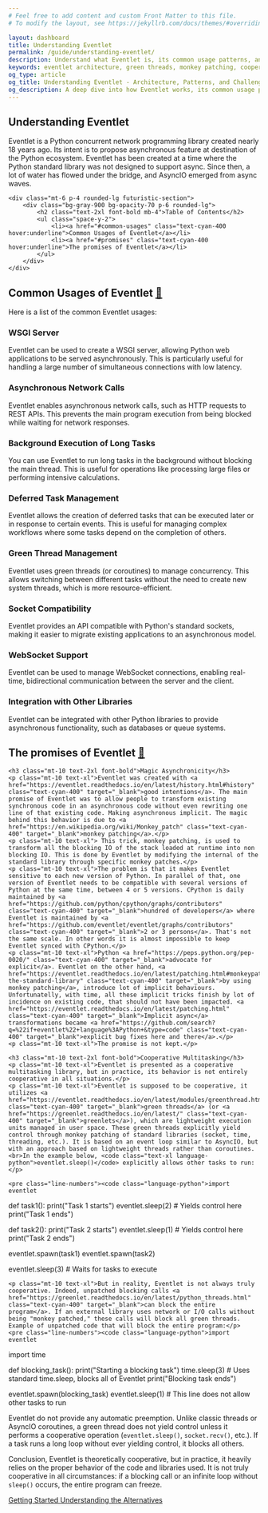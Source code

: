 ```yaml
---
# Feel free to add content and custom Front Matter to this file.
# To modify the layout, see https://jekyllrb.com/docs/themes/#overriding-theme-defaults

layout: dashboard
title: Understanding Eventlet
permalink: /guide/understanding-eventlet/
description: Understand what Eventlet is, its common usage patterns, and why its architecture based on green threads and monkey patching introduces challenges for modern Python applications.
keywords: eventlet architecture, green threads, monkey patching, cooperative multitasking, python concurrency, eventlet problems, eventlet patterns
og_type: article
og_title: Understanding Eventlet - Architecture, Patterns, and Challenges
og_description: A deep dive into how Eventlet works, its common usage patterns, and the inherent challenges that make migration to modern alternatives necessary.
---
```


<section>
    <h1 class="text-4xl font-bold">Understanding Eventlet</h1>
    <p class="mt-10 text-xl">Eventlet is a Python concurrent network programming library created nearly 18 years ago. Its intent is to propose asynchronous feature at destination of the Python ecosystem. Eventlet has been created at a time where the Python standard library was not designed to support async. Since then, a lot of water has flowed under the bridge, and AsyncIO emerged from async waves.</p>
    
    <div class="mt-6 p-4 rounded-lg futuristic-section">
        <div class="bg-gray-900 bg-opacity-70 p-6 rounded-lg">
            <h2 class="text-2xl font-bold mb-4">Table of Contents</h2>
            <ul class="space-y-2">
                <li><a href="#common-usages" class="text-cyan-400 hover:underline">Common Usages of Eventlet</a></li>
                <li><a href="#promises" class="text-cyan-400 hover:underline">The promises of Eventlet</a></li>
            </ul>
        </div>
    </div>
</section>
<section>
    <div class="mt-10">
        <h2 id="common-usages" class="text-3xl font-bold mb-6">Common Usages of Eventlet <a href="#common-usages" class="text-xl text-cyan-400">🔗</a></h2>
        <p class="mt-10 text-xl">Here is a list of the common Eventlet usages:</p>
        <div class="grid grid-cols-1 md:grid-cols-2 lg:grid-cols-3 gap-10 mt-10">
            <div class="bg-indigo-900 p-6 rounded-lg shadow hover:shadow-xl hover:scale-110 transition-transform duration-300">
                <h3 class="text-2xl font-bold mb-3">WSGI Server</h3>
                <p>Eventlet can be used to create a WSGI server, allowing Python web applications to be served asynchronously. This is particularly useful for handling a large number of simultaneous connections with low latency.​</p>
            </div>
            <div class="bg-indigo-900 p-6 rounded-lg shadow hover:shadow-xl hover:scale-110 transition-transform duration-300">
                <h3 class="text-2xl font-bold mb-3">Asynchronous Network Calls</h3>
                <p>Eventlet enables asynchronous network calls, such as HTTP requests to REST APIs. This prevents the main program execution from being blocked while waiting for network responses.</p>
            </div>
            <div class="bg-indigo-900 p-6 rounded-lg shadow hover:shadow-xl hover:scale-110 transition-transform duration-300">
                <h3 class="text-2xl font-bold mb-3">Background Execution of Long Tasks</h3>
                <p>You can use Eventlet to run long tasks in the background without blocking the main thread. This is useful for operations like processing large files or performing intensive calculations.</p>
            </div>
            <div class="bg-indigo-900 p-6 rounded-lg shadow hover:shadow-xl hover:scale-110 transition-transform duration-300">
                <h3 class="text-2xl font-bold mb-3">Deferred Task Management</h3>
                <p>Eventlet allows the creation of deferred tasks that can be executed later or in response to certain events. This is useful for managing complex workflows where some tasks depend on the completion of others.</p>
            </div>
            <div class="bg-indigo-900 p-6 rounded-lg shadow hover:shadow-xl hover:scale-110 transition-transform duration-300">
                <h3 class="text-2xl font-bold mb-3">Green Thread Management</h3>
                <p>Eventlet uses green threads (or coroutines) to manage concurrency. This allows switching between different tasks without the need to create new system threads, which is more resource-efficient.</p>
            </div>
            <div class="bg-indigo-900 p-6 rounded-lg shadow hover:shadow-xl hover:scale-110 transition-transform duration-300">
                <h3 class="text-2xl font-bold mb-3">Socket Compatibility</h3>
                <p>Eventlet provides an API compatible with Python's standard sockets, making it easier to migrate existing applications to an asynchronous model.</p>
            </div>
            <div class="bg-indigo-900 p-6 rounded-lg shadow hover:shadow-xl hover:scale-110 transition-transform duration-300">
                <h3 class="text-2xl font-bold mb-3">WebSocket Support</h3>
                <p>Eventlet can be used to manage WebSocket connections, enabling real-time, bidirectional communication between the server and the client.</p>
            </div>
            <div class="bg-indigo-900 p-6 rounded-lg shadow hover:shadow-xl hover:scale-110 transition-transform duration-300">
                <h3 class="text-2xl font-bold mb-3">Integration with Other Libraries</h3>
                <p>Eventlet can be integrated with other Python libraries to provide asynchronous functionality, such as databases or queue systems.</p>
            </div>
        </div>
    </div>
</section>
<section>
    <h2 id="promises" class="mt-10 text-3xl font-bold">The promises of Eventlet <a href="#promises" class="text-xl text-cyan-400">🔗</a></h2>

    <h3 class="mt-10 text-2xl font-bold">Magic Asynchronicity</h3>
    <p class="mt-10 text-xl">Eventlet was created with <a href="https://eventlet.readthedocs.io/en/latest/history.html#history" class="text-cyan-400" target="_blank">good intentions</a>. The main promise of Eventlet was to allow people to transform existing synchronous code in an asynchronous code without even rewriting one line of that existing code. Making asynchronous implicit. The magic behind this behavior is due to <a href="https://en.wikipedia.org/wiki/Monkey_patch" class="text-cyan-400" target="_blank">monkey patching</a>.</p>
    <p class="mt-10 text-xl"> This trick, monkey patching, is used to transform all the blocking IO of the stack loaded at runtime into non blocking IO. This is done by Eventlet by modifying the internal of the standard library through specific monkey patches.</p>
    <p class="mt-10 text-xl">The problem is that it makes Eventlet sensitive to each new version of Python. In parallel of that, one version of Eventlet needs to be compatible with several versions of Python at the same time, between 4 or 5 versions. CPython is daily maintained by <a href="https://github.com/python/cpython/graphs/contributors" class="text-cyan-400" target="_blank">hundred of developers</a> where Eventlet is maintained by <a href="https://github.com/eventlet/eventlet/graphs/contributors" class="text-cyan-400" target="_blank">2 or 3 persons</a>. That's not the same scale. In other words it is almost impossible to keep Eventlet synced with CPython.</p>
    <p class="mt-10 text-xl">Python <a href="https://peps.python.org/pep-0020/" class="text-cyan-400" target="_blank">advocate for explicit</a>. Eventlet on the other hand, <a href="https://eventlet.readthedocs.io/en/latest/patching.html#monkeypatching-the-standard-library" class="text-cyan-400" target="_blank">by using monkey patching</a>, introduce lot of implicit behaviours. Unfortunatelly, with time, all these implicit tricks finish by lot of incidence on existing code, that should not have been impacted. <a href="https://eventlet.readthedocs.io/en/latest/patching.html" class="text-cyan-400" target="_blank">Implicit async</a> transformations became <a href="https://github.com/search?q=%22if+eventlet%22+language%3APython+&type=code" class="text-cyan-400" target="_blank">explicit bug fixes here and there</a>.</p>
    <p class="mt-10 text-xl">The promise is not kept.</p>

    <h3 class="mt-10 text-2xl font-bold">Cooperative Multitasking</h3>
    <p class="mt-10 text-xl">Eventlet is presented as a cooperative multitasking library, but in practice, its behavior is not entirely cooperative in all situations.</p>
    <p class="mt-10 text-xl">Eventlet is supposed to be cooperative, it utilizes <a href="https://eventlet.readthedocs.io/en/latest/modules/greenthread.html" class="text-cyan-400" target="_blank">green threads</a> (or <a href="https://greenlet.readthedocs.io/en/latest/" class="text-cyan-400" target="_blank">greenlets</a>), which are lightweight execution units managed in user space. These green threads explicitly yield control through monkey patching of standard libraries (socket, time, threading, etc.). It is based on an event loop similar to AsyncIO, but with an approach based on lightweight threads rather than coroutines.<br>In the example below, <code class="text-xl language-python">eventlet.sleep()</code> explicitly allows other tasks to run:</p>

    <pre class="line-numbers"><code class="language-python">import eventlet

def task1():
    print("Task 1 starts")
    eventlet.sleep(2)  # Yields control here
    print("Task 1 ends")

def task2():
    print("Task 2 starts")
    eventlet.sleep(1)  # Yields control here
    print("Task 2 ends")

eventlet.spawn(task1)
eventlet.spawn(task2)

eventlet.sleep(3)  # Waits for tasks to execute</code></pre>

    <p class="mt-10 text-xl">But in reality, Eventlet is not always truly cooperative. Indeed, unpatched blocking calls <a href="https://greenlet.readthedocs.io/en/latest/python_threads.html" class="text-cyan-400" target="_blank">can block the entire program</a>. If an external library uses network or I/O calls without being "monkey patched," these calls will block all green threads. Example of unpatched code that will block the entire program:</p>
    <pre class="line-numbers"><code class="language-python">import eventlet
import time

def blocking_task():
    print("Starting a blocking task")
    time.sleep(3)  # Uses standard time.sleep, blocks all of Eventlet
    print("Blocking task ends")

eventlet.spawn(blocking_task)
eventlet.sleep(1)  # This line does not allow other tasks to run</code></pre>
    <p class="mt-10 text-xl">Eventlet do not provide any automatic preemption. Unlike classic threads or AsyncIO coroutines, a green thread does not yield control unless it performs a cooperative operation (<code class="text-xl language-python">eventlet.sleep()</code>, <code class="text-xl language-python">socket.recv()</code>, etc.). If a task runs a long loop without ever yielding control, it blocks all others.</p>
    <p class="mt-10 text-xl">Conclusion, Eventlet is theoretically cooperative, but in practice, it heavily relies on the proper behavior of the code and libraries used. It is not truly cooperative in all circumstances: if a blocking call or an infinite loop without <code class="text-xl language-python">sleep()</code> occurs, the entire program can freeze.</p>
</section>
<div class="mt-10 flex justify-between">
    <a href="{{ site.baseurl }}{% link guide/getting-started.md %}" class="inline-block bg-gradient-to-r from-yellow-400 to-yellow-600 text-gray-900 font-semibold py-3 px-8 rounded hover:scale-105 transition-transform">
        <i class="fas fa-arrow-left mr-2"></i>Getting Started
    </a>
    <a href="{{ site.baseurl }}{% link guide/alternatives.md %}" class="inline-block bg-gradient-to-r from-cyan-400 to-blue-600 text-gray-900 font-semibold py-3 px-8 rounded hover:scale-105 transition-transform">
        Understanding the Alternatives<i class="fas fa-arrow-right ml-2"></i>
    </a>
</div>